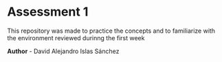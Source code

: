 # Assessment 1

This repository was made to practice the concepts and to familiarize with the environment reviewed durinng the first week

**Author** - David Alejandro Islas Sánchez